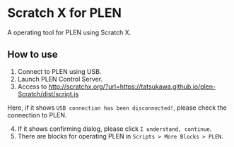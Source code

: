 # Scratch X for PLEN
A operating tool for PLEN using Scratch X.

## How to use

1. Connect to PLEN using USB.
2. Launch PLEN Control Server. 
3. Access to http://scratchx.org/?url=https://tatsukawa.github.io/plen-Scratch/dist/script.js

  Here, if it shows `USB connection has been disconnected!`, please check the connection to PLEN.

4. If it shows confirming dialog, please click `I understand, continue`.
5. There are blocks for operating PLEN in `Scripts > More Blocks > PLEN`.
